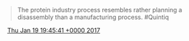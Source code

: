 > The protein industry process resembles rather planning a disassembly than a manufacturing process\. \#Quintiq

<img src="../../media/tweet.ico" width="12" /> [Thu Jan 19 19:45:41 +0000 2017](https://twitter.com/DromerDenker/status/822168170479939587)